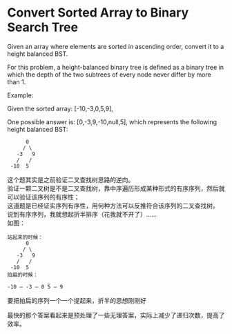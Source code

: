 # Convert Sorted Array to Binary Search Tree

Given an array where elements are sorted in ascending order, convert it to a height balanced BST.

For this problem, a height-balanced binary tree is defined as a binary tree in which the depth of the two subtrees of every node never differ by more than 1.

Example:

Given the sorted array: [-10,-3,0,5,9],

One possible answer is: [0,-3,9,-10,null,5], which represents the following height balanced BST:
```
      0
     / \
   -3   9
   /   /
 -10  5
```

这个题其实是之前验证二叉查找树思路的逆向。  
验证一颗二叉树是不是二叉查找树，靠中序遍历形成某种形式的有序序列，然后就可以验证该序列的有序性；  
这道题是已经证实序列有序性，用何种方法可以反推符合该序列的二叉查找树。  
说到有序序列，我就想起折半排序（花我就不开了）……  
如图：
```
站起来的时候：
      0
     / \
   -3   9
   /   /
 -10  5
拍扁的时候：
             _
-10 — -3 — 0 5 — 9
```
要把拍扁的序列一个一个提起来，折半的思想刚刚好

最快的那个答案看起来是预处理了一些无理答案，实际上减少了递归次数，提高了效率。
